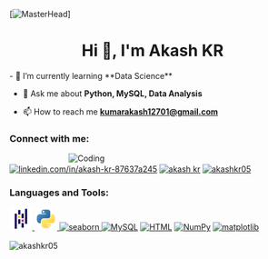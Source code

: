 [![MasterHead](https://surfingthecode.com/img/python.gif)]
<h1 align="center">Hi 👋, I'm Akash KR</h1>
- 🌱 I’m currently learning **Data Science**

- 💬 Ask me about **Python, MySQL, Data Analysis**

- 📫 How to reach me **kumarakash12701@gmail.com**

<h3 align="left">Connect with me:</h3>
<img align="right" alt="Coding" width="400" src="https://cdn.dribbble.com/users/1059583/screenshots/4171367/coding-freak.gif">
<p align="left">
<a href="https://www.linkedin.com/in/akash-kr-87637a245/" target="blank"><img align="center" src="https://raw.githubusercontent.com/rahuldkjain/github-profile-readme-generator/master/src/images/icons/Social/linked-in-alt.svg" alt="linkedin.com/in/akash-kr-87637a245" height="30" width="40" /></a>
<a href="https://www.hackerrank.com/akashkr05?hr_r=1" target="blank"><img align="center" src="https://raw.githubusercontent.com/rahuldkjain/github-profile-readme-generator/master/src/images/icons/Social/hackerrank.svg" alt="akash kr" height="30" width="40" /></a>
<a href="https://www.hackerearth.com/akashkr05" target="blank"><img align="center" src="https://raw.githubusercontent.com/rahuldkjain/github-profile-readme-generator/master/src/images/icons/Social/hackerearth.svg" alt="akashkr05" height="30" width="40" /></a>
</p>

<h3 align="left">Languages and Tools:</h3> 
<p align="left"> <a href="https://pandas.pydata.org/" target="_blank" rel="noreferrer"> <img src="https://raw.githubusercontent.com/devicons/devicon/2ae2a900d2f041da66e950e4d48052658d850630/icons/pandas/pandas-original.svg" alt="pandas" width="40" height="40"/> </a> <a href="https://www.python.org" target="_blank" rel="noreferrer"> <img src="https://raw.githubusercontent.com/devicons/devicon/master/icons/python/python-original.svg" alt="python" width="40" height="40"/> </a> <a href="https://seaborn.pydata.org/" target="_blank" rel="noreferrer"> <img src="https://seaborn.pydata.org/_images/logo-mark-lightbg.svg" alt="seaborn" width="40" height="40"/> 
   <a href="https://www.mysql.com/" target="_blank" rel="noreferrer"> <img src="https://1000logos.net/wp-content/uploads/2020/08/MySQL-Logo.png" alt="MySQL" width="40" height="40"/></a>
  <a href="https://html.com/" target="_blank" rel="noreferrer"> <img src="https://cdn.pixabay.com/photo/2017/08/05/11/16/logo-2582748_1280.png" alt="HTML" width="40" height="40"/></a>
   <a href="https://numpy.org/" target="_blank" rel="noreferrer"> <img src="https://encrypted-tbn0.gstatic.com/images?q=tbn:ANd9GcS7bE1HJBoR7Vb7mJiEZI6J5A7O3uCIUtbm2W7zNE_2POzVUMgUxztr_sOnru0HB3s69no&usqp=CAU" alt="NumPy" width="40" height="40"/></a>
   <a href="https://matplotlib.org/" target="_blank" rel="noreferrer"> <img src="https://www.janmeppe.com/assets/2019-12-24-matplotlib/matplotlib.jpg" alt="matplotlib" width="40" height="40"/></a></p>

<p><img align="center" src="https://github-readme-stats.vercel.app/api/top-langs?username=akashkr05&show_icons=true&locale=en&layout=compact" alt="akashkr05" /></p>
